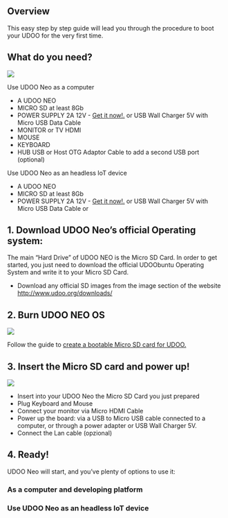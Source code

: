## Overview

This easy step by step guide will lead you through the procedure to boot your UDOO for the very first time.


## What do you need?

<img src="../img/whatdoyouneed1.png">

Use UDOO Neo as a computer
- A UDOO NEO 
- MICRO SD at least 8Gb
- POWER SUPPLY 2A 12V - <a href="http://shop.udoo.org/eu/accessories/power-adapter-eu.html" target="_blank">Get it now!.</a> or USB Wall Charger 5V with Micro USB Data Cable  
- MONITOR or TV HDMI 
- MOUSE 
- KEYBOARD 
- HUB USB or Host OTG Adaptor Cable to add a second USB port (optional)

Use UDOO Neo as an headless IoT device
- A UDOO NEO 
- MICRO SD at least 8Gb
- POWER SUPPLY 2A 12V - <a href="http://shop.udoo.org/eu/accessories/power-adapter-eu.html" target="_blank">Get it now!.</a> or USB Wall Charger 5V with Micro USB Data Cable or 

## 1. Download UDOO Neo’s official Operating system:

The main “Hard Drive” of UDOO NEO is the Micro SD Card. In order to get started, you just need to download the official UDOObuntu Operating System and write it to your Micro SD Card.
- Download any official SD images from the image section of the website http://www.udoo.org/downloads/

## 2. Burn UDOO NEO OS

<img src="../img/distros1.png">

Follow the guide to <a href="http://www.udoo.org/docs/Getting_Started/Create_A_Bootable_MicroSD_card_for_UDOO">create a bootable Micro SD card for UDOO.</a>


## 3. Insert the Micro SD card and power up!

<img src="../img/neo_microsd1.png">

- Insert into your UDOO Neo the Micro SD Card you just prepared
- Plug Keyboard and Mouse
- Connect your monitor via Micro HDMI Cable
- Power up the board: via a USB to Micro USB cable connected to a computer, or through a power adapter or USB Wall Charger 5V.
- Connect the Lan cable (opzional)


## 4. Ready!
UDOO Neo will start, and you’ve plenty of options to use it:

### As a computer and developing platform

### Use UDOO Neo as an headless IoT device
